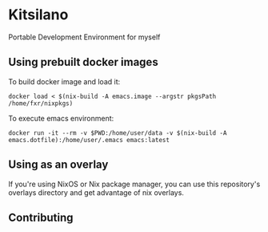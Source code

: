 # Kitsilano
Portable Development Environment for myself

## Using prebuilt docker images
To build docker image and load it:
~~~
docker load < $(nix-build -A emacs.image --argstr pkgsPath /home/fxr/nixpkgs)
~~~

To execute emacs environment:
~~~
docker run -it --rm -v $PWD:/home/user/data -v $(nix-build -A emacs.dotfile):/home/user/.emacs emacs:latest
~~~

## Using as an overlay
If you're using NixOS or Nix package manager, you can use this
repository's overlays directory and get advantage of nix overlays.

## Contributing
